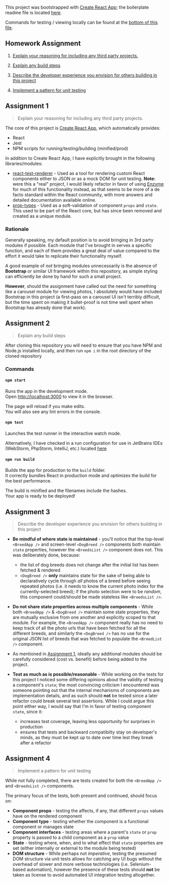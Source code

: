 This project was bootstrapped with [Create React App](https://github.com/facebookincubator/create-react-app); the
boilerplate readme file is located [here](https://github.com/kellytowle/dog-app/tree/master/_boilerplate).

Commands for testing / viewing locally can be found at the [bottom of this file](#commands).

## Homework Assignment
1. [Explain your reasoning for including any third party projects.](#assignment-1)

1. [Explain any build steps](#assignment-2)

1. [Describe the developer experience you envision for others building in this project](#assignment-3)

1. [Implement a pattern for unit testing](#assignment-4)

## Assignment 1
>Explain your reasoning for including any third party projects.

The core of this project is [Create React App](https://github.com/facebookincubator/create-react-app),
 which automatically provides:
* React
* Jest
* NPM scripts for running/testing/building (minified/prod)

In addition to Create React App, I have explicitly brought in the
following libraries/modules:
* [react-test-renderer](https://www.npmjs.com/package/react-test-renderer) -
 Used as a tool for rendering custom React components either to JSON or
 as a mock DOM for unit testing. **Note:** were this a "real" project, I
 would likely refactor in favor of using [Enzyme](http://airbnb.io/enzyme/)
 for much of this functionality instead, as that seems to be more of a de
 facto standard within the React community, with more answers and detailed
 documentation available online.
* [prop-types](https://www.npmjs.com/package/prop-types) - Used as a
soft-validation of component `props` and `state`. This used to be part
of the React core, but has since been removed and created as a unique
module.

### Rationale
Generally speaking, my default position is to avoid bringing in 3rd party
modules if possible.  Each module that I've brought in serves a specific
function, and each of them provides a great deal of value compared to
the effort it would take to replicate their functionality myself.

A good example of _not_ bringing modules unnecessarily is the absence of
**Bootstrap** or similar UI framework within this repository, as simple
styling can efficiently be done by hand for such a small project.

**However**, should the assignment have called out the need for something
like a carousel module for viewing photos, I absolutely would have included
Bootstrap in this project (a first-pass on a carousel UI isn't terribly
difficult, but the time spent on making it bullet-proof is not time well
spent when Bootstrap has already done that work).

## Assignment 2
>Explain any build steps

After cloning this repository you will need to ensure that you have NPM
and Node.js installed locally, and then run `npm i` in the root directory
of the cloned repository

### Commands
#### `npm start`

Runs the app in the development mode.<br>
Open [http://localhost:3000](http://localhost:3000) to view it in the browser.

The page will reload if you make edits.<br>
You will also see any lint errors in the console.

#### `npm test`

Launches the test runner in the interactive watch mode.<br>

Alternatively, I have checked in a run configuration for use in JetBrains
IDEs (WebStorm, PhpStorm, IntelliJ, etc.) located [here](https://github.com/kellytowle/dog-app/tree/master/.idea/runConfigurations/Jest.xml)

#### `npm run build`

Builds the app for production to the `build` folder.<br>
It correctly bundles React in production mode and optimizes the build for
the best performance.

The build is minified and the filenames include the hashes.<br>
Your app is ready to be deployed!

## Assignment 3
>Describe the developer experience you envision for others building in
this project

* **Be mindful of where state is maintained** - you'll notice that the
top-level `<BreedApp />` and screen-level `<DogBreed />` components both
maintain `state` properties, however the `<BreedsList />` component does
not.  This was deliberately done, because:
    * the list of dog breeds does not change after the initial list has
    been fetched & rendered
    * `<DogBreed />` **only** maintains state for the sake of being able
    to declaratively cycle through _all_ photos of a breed before seeing
    repeated photos (i.e. it needs to know the current photo index for the
    currently-selected breed); if the photo selection were to be _random_,
    this component could/should be made stateless like `<BreedsList />`.

* **Do not share state properties across multiple components** - While both
`<BreedApp />` & `<DogBreed />` maintain some state properties, they are
mutually exclusive from one another and explicitly scoped to that module.
For example, the `<BreedApp />` component really has no need to keep track
of all the photo urls that have been fetched for all the different breeds,
and similarly the `<DogBreed />` has no use for the original JSON list
of breeds that was fetched to populate the `<BreedList />` component.

* As mentioned in [Assignment 1](#assignment-1), ideally any additional
modules should be carefully considered (cost vs. benefit) before being
added to the project.

* **Test as much as is possible/reasonable** - While working on the
tests for this project I noticed some differing opinions about the
validity of testing a component's `state`; the most convincing criticism
I encountered was someone pointing out that the internal mechanisms
of components are implementation details, and as such should **not** be
tested since a later refactor could break several test assertions.
While I could argue this point either way, I would say that I'm in favor
of testing component `state`, since it:
    * increases test coverage, leaving less opportunity for surprises in
    production
    * ensures that tests and backward compatibilty stay on developer's
    minds, as they must be kept up to date over time lest they break
    after a refactor

## Assignment 4
>Implement a pattern for unit testing

While not fully completed, there are tests created for both the `<BreedApp />`
and `<BreedsList />` components.

The primary focus of the tests, both present and continued, should focus on:

* **Component props** - testing the affects, if any, that different `props`
values have on the rendered component
* **Component type** - testing whether the component is a functional component
or manages state
* **Component interfaces** - testing areas where a parent's `state` or `prop`
property is passed to a child component as a `prop` value
* **State** - testing where, when, and to what effect that `state` properties
are set (either internally or external to the module being tested)
* **DOM structure** - While perhaps not _imperative_, testing the presumed
DOM structure via unit tests allows for catching any UI bugs without the
overhead of slower and more verbose technologies (i.e. Selenium-based
automation), however the presence of these tests should **not** be taken
as license to avoid automated UI integration testing altogether.